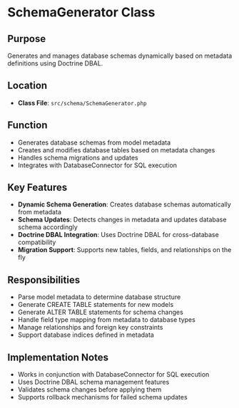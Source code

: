 # SchemaGenerator Class

## Purpose
Generates and manages database schemas dynamically based on metadata definitions using Doctrine DBAL.

## Location
- **Class File**: `src/schema/SchemaGenerator.php`

## Function
- Generates database schemas from model metadata
- Creates and modifies database tables based on metadata changes
- Handles schema migrations and updates
- Integrates with DatabaseConnector for SQL execution

## Key Features
- **Dynamic Schema Generation**: Creates database schemas automatically from metadata
- **Schema Updates**: Detects changes in metadata and updates database schema accordingly
- **Doctrine DBAL Integration**: Uses Doctrine DBAL for cross-database compatibility
- **Migration Support**: Supports new tables, fields, and relationships on the fly

## Responsibilities
- Parse model metadata to determine database structure
- Generate CREATE TABLE statements for new models
- Generate ALTER TABLE statements for schema changes
- Handle field type mapping from metadata to database types
- Manage relationships and foreign key constraints
- Support database indices defined in metadata

## Implementation Notes
- Works in conjunction with DatabaseConnector for SQL execution
- Uses Doctrine DBAL schema management features
- Validates schema changes before applying them
- Supports rollback mechanisms for failed schema updates
